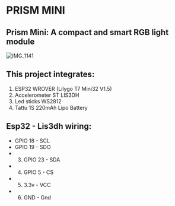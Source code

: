 # PRISM MINI
## Prism Mini: A compact and smart RGB light module

![IMG_1141](https://github.com/cassio-hsp/PrismMini/assets/38111232/7a4281e0-2bde-4bc0-8f71-62249ffe9de4)

## This project integrates:
1. ESP32 WROVER (Lilygo T7 Mini32 V1.5)
2. Accelerometer ST LIS3DH
3. Led sticks WS2812
4. Tattu 1S 220mAh Lipo Battery

## Esp32 - Lis3dh wiring:
- GPIO 18 - SCL
- GPIO 19 - SDO
- 3. GPIO 23 - SDA
- 4. GPIO 5 - CS
- 5. 3.3v - VCC
- 6. GND - Gnd







